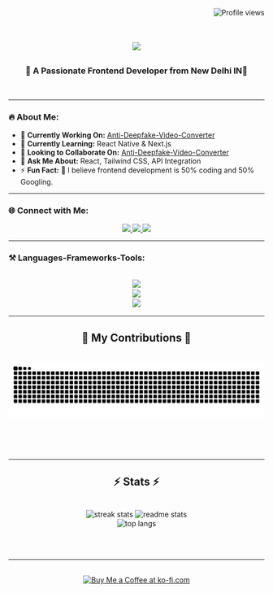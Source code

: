 <p align="right">
  <img src="https://komarev.com/ghpvc/?username=kumarsuraj345678&label=Profile%20views&color=0e75b6&style=flat" alt="Profile views" />
</p>

<h1 align="center">
    <img src="https://readme-typing-svg.herokuapp.com/?font=Righteous&size=35&center=true&vCenter=true&width=500&height=70&duration=4000&lines=Hi+There!+👋;+I'm+Suraj+Kumar!;" />
</h1>

<h3 align="center">🚀 A Passionate Frontend Developer from New Delhi IN🚀</h3>

<br/>

<div align="left">

---
  
### 🔥 About Me:

- 🔭 **Currently Working On:** [Anti-Deepfake-Video-Converter](https://github.com/kumarsuraj345678/Anti-Deepfake-Video-Converter)
- 🌱 **Currently Learning:** React Native & Next.js
- 👯 **Looking to Collaborate On:** [Anti-Deepfake-Video-Converter](https://github.com/kumarsuraj345678/Anti-Deepfake-Video-Converter)
- 💬 **Ask Me About:** React, Tailwind CSS, API Integration
- ⚡ **Fun Fact:** 🚀 I believe frontend development is 50% coding and 50% Googling.
---
 </div>

### 🌐 Connect with Me:
 
<div align="center"> 
  <a href="mailto:kumarsuraj345678@gmail.com@gmail.com">
    <img src="https://img.shields.io/badge/Gmail-333333?style=for-the-badge&logo=gmail&logoColor=red" />
  </a>
  <a href="https://linkedin.com/in/kumarsuraj345678" target="_blank">
    <img src="https://img.shields.io/badge/LinkedIn-0077B5?style=for-the-badge&logo=linkedin&logoColor=white" target="_blank" />
  </a>
  <a href="https://kumarsuraj345678.netlify.app/" target="_blank">
     <img src="https://img.shields.io/badge/Portfolio-FF5722?style=for-the-badge&logo=todoist&logoColor=white" target="_blank" /> <!-- sqlite, safari, google-chrome are other good icon options -->
  </a>
</div>

 <hr/>
 
### ⚒️ Languages-Frameworks-Tools:
<br/>

<div align="center">
    <img src="https://skillicons.dev/icons?i=html,css,js,sass" /><br/>
    <img src="https://skillicons.dev/icons?i=react,redux,bootstrap,tailwind,materialui,nextjs" /><br/>
    <img src="https://skillicons.dev/icons?i=npm,babel,figma,vite,netlify,vscode,git,github" />
</div>

<hr/>

<div align="center">
  <h2>🐍 My Contributions 🐍</h2>
  <br>
  <img alt="snake eating my contributions" src="https://raw.githubusercontent.com/kumarsuraj345678/kumarsuraj345678/output/github-contribution-grid-snake.svg" />
  
  <br/><br/><br/>
</div>

<hr/>

<h2 align="center">⚡ Stats ⚡</h2>
<br>
<div align=center>
  <img width=390 src="https://github-readme-streak-stats-salesp07.vercel.app/?user=salesp07&count_private=true&theme=react&border_radius=10" alt="streak stats"/>
  <img width=390 src="https://github-readme-stats-salesp07.vercel.app/api?username=salesp07&count_private=true&show_icons=true&theme=react&rank_icon=github&border_radius=10" alt="readme stats" />
  <br/>
  <img width=325 align="center" src="https://github-readme-stats-salesp07.vercel.app/api/top-langs/?username=salesp07&hide=HTML&langs_count=8&layout=compact&theme=react&border_radius=10&size_weight=0.5&count_weight=0.5&exclude_repo=github-readme-stats" alt="top langs" />
</div>

<br/><br/>

<hr/>

<br/>

<div align="center">
<a href='https://ko-fi.com/V7V4RAK9C' target='_blank'><img height='64' style='border:0px;height:64px;' src='https://storage.ko-fi.com/cdn/kofi1.png?v=3' border='0' alt='Buy Me a Coffee at ko-fi.com' /></a>
</div>

<br/>
